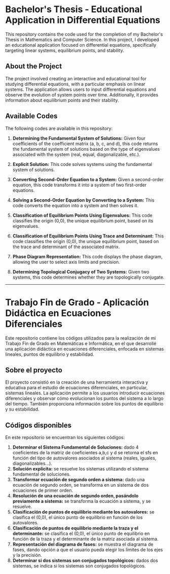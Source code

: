 # Bachelor's Thesis - Educational Application in Differential Equations

This repository contains the code used for the completion of my Bachelor's Thesis in Mathematics and Computer Science. In this project, I developed an educational application focused on differential equations, specifically targeting linear systems, equilibrium points, and stability.

## About the Project

The project involved creating an interactive and educational tool for studying differential equations, with a particular emphasis on linear systems. The application allows users to input differential equations and observe the evolution of system points over time. Additionally, it provides information about equilibrium points and their stability.

## Available Codes

The following codes are available in this repository:

1. **Determining the Fundamental System of Solutions:** Given four coefficients of the coefficient matrix (a, b, c, and d), this code returns the fundamental system of solutions based on the type of eigenvalues associated with the system (real, equal, diagonalizable, etc.).

2. **Explicit Solution:** This code solves systems using the fundamental system of solutions.

3. **Converting Second-Order Equation to a System:** Given a second-order equation, this code transforms it into a system of two first-order equations.

4. **Solving a Second-Order Equation by Converting to a System:** This code converts the equation into a system and then solves it.

5. **Classification of Equilibrium Points Using Eigenvalues:** This code classifies the origin (0,0), the unique equilibrium point, based on its eigenvalues.

6. **Classification of Equilibrium Points Using Trace and Determinant:** This code classifies the origin (0,0), the unique equilibrium point, based on the trace and determinant of the associated matrix.

7. **Phase Diagram Representation:** This code displays the phase diagram, allowing the user to select axis limits and precision.

8. **Determining Topological Conjugacy of Two Systems:** Given two systems, this code determines whether they are topologically conjugate.

-----------------------------------

# Trabajo Fin de Grado - Aplicación Didáctica en Ecuaciones Diferenciales

Este repositorio contiene los códigos utilizados para la realización de mi Trabajo Fin de Grado en Matemáticas e Informática, en el que desarrollé una aplicación didáctica en ecuaciones diferenciales, enfocada en sistemas lineales, puntos de equilibrio y estabilidad.

## Sobre el proyecto

El proyecto consistió en la creación de una herramienta interactiva y educativa para el estudio de ecuaciones diferenciales, en particular, sistemas lineales. La aplicación permite a los usuarios introducir ecuaciones diferenciales y observar cómo evolucionan los puntos del sistema a lo largo del tiempo. También proporciona información sobre los puntos de equilibrio y su estabilidad.

## Códigos disponibles

En este repositorio se encuentran los siguientes códigos:

1. **Determinar el Sistema Fundamental de Soluciones:** dado 4 coeficientes de la matriz de coeficientes a,b,c y d se retorna el sfs en función del tipo de autovalores asociados al sistema (reales, iguales, diagonalizables...).
2. **Solución explícita:** se resuelve los sistemas utilizando el sistema fundamental de soluciones.
3. **Transformar ecuación de segundo orden a sistema:** dado una ecuación de segundo orden, se transforma en un sistema de dos ecuaciones de primer orden.
4. **Resolución de una ecuación de segundo orden, pasándolo previamente a sistema:** se transforma la ecuación a sistema, y se resuelve.
5. **Clasificación de puntos de equilibrio mediante los autovalores:** se clasifica el (0,0), el único punto de equilibrio en función de los autovalores.
6. **Clasificación de puntos de equilibrio mediante la traza y el determinante:** se clasifica el (0,0), el único punto de equilibrio en función de la traza y el determinante de la matriz asociada al sistema.
7. **Representación del diagrama de fases:** se muestra el diagrama de fases, dando opción a que el usuario pueda elegir los límites de los ejes y la precisión.
8. **Determinar si dos sistemas son conjugados topológicos:** dados dos sistemas, se indica si los sistemas son conjugados topológicos.


